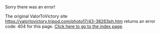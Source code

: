 

Sorry there was an error!

The original ValorToVictory site https://valortovictory.tripod.com/photo17/43-38263ph.htm returns an error code: 404 for this page. [Click here to go to the index page](../index.md).